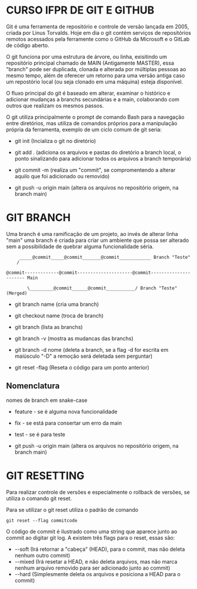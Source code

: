 
# CURSO IFPR DE GIT E GITHUB

Git é uma ferramenta de repositório e controle de versão lançada em 2005, criada por Linus Torvalds. Hoje em dia o git contém serviços de repositórios remotos acessados pela ferramente como o GitHub da Microsoft e o GitLab de código aberto.

O git funciona por uma estrutura de árvore, ou linha, exisitindo um repositório principal chamado de MAIN (Antigamente MASTER), essa "branch" pode ser duplicada, clonada e alterada por múltiplas pessoas ao mesmo tempo, além de oferecer um retorno para uma versão antiga caso um repostório local (ou seja clonado em uma máquina) esteja disponível.

O fluxo principal do git é baseado em alterar, examinar o histórico e adicionar mudanças a branchs secundárias e a main, colaborando com outros que realizam os mesmos passos.

O git utiliza principalmente o prompt de comando Bash para a navegação entre diretórios, mas utiliza de comandos próprios para a manipulação própria da ferramenta, exemplo de um ciclo comum de git seria:

- git init (Incializa o git no diretório)

- git add . (adiciona os arquivos e pastas do diretório a branch local, o ponto sinalizando para adicionar todos os arquivos a branch temporária)

- git commit -m (realiza um "commit", se compromentendo a alterar aquilo que foi adicionado ou removido)

- git push -u origin main (altera os arquivos no repositório origem, na branch main)

# GIT BRANCH

Uma branch é uma ramificação de um projeto, ao invés de alterar linha "main" uma branch é criada para criar um ambiente que possa ser alterado sem a possibilidade de quebrar alguma funcionalidade séria.

```
	 _____@commit_____@commit_______@commit____________ Branch "Teste"
	/

@commit-------------@commit---------------------@commit---------------------- Main

        \_________@commit______@commit___________/ Branch "Teste" (Merged)

```

- git branch name (cria uma branch)

- git checkout name (troca de branch)

- git branch (lista as branchs)

- git branch -v (mostra as mudancas das branchs)

- git branch -d nome (deleta a branch, se a flag -d for escrita em maiúsculo "-D" a remoção será deletada sem perguntar)

- git reset -flag (Reseta o código para um ponto anterior)

## Nomenclatura

nomes de branch em snake-case

- feature - se é alguma nova funcionalidade

- fix - se está para consertar um erro da main

- test - se é para teste

- git push -u origin main (altera os arquivos no repositório origem, na branch main)

# GIT RESETTING

Para realizar controle de versões e especialmente o rollback de versões, se utiliza o comando git reset.

Para se utilizar o git reset utiliza o padrão de comando 

``` git reset --flag commitcode ```

O código de commit é ilustrado como uma string que aparece junto ao commit ao digitar git log.
A existem três flags para o reset, essas são:

- --soft (Irá retornar a "cabeça" (HEAD), para o commit, mas não deleta nenhum outro commit)
- --mixed (Irá resetar a HEAD, e não deleta arquivos, mas não marca nenhum arquivo removido para ser adicionado junto ao commit)
- --hard (Simplesmente deleta os arquivos e posiciona a HEAD para o commit)

